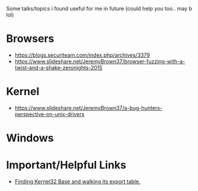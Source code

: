 Some talks/topics i found useful for me in future (could help you too.. may b lol) 

Browsers
========
* https://blogs.securiteam.com/index.php/archives/3379
* https://www.slideshare.net/JeremyBrown37/browser-fuzzing-with-a-twist-and-a-shake-zeronights-2015

Kernel
======
* https://www.slideshare.net/JeremyBrown37/a-bug-hunters-perspective-on-unix-drivers

Windows
=======

Important/Helpful Links
=======================

* [Finding Kernel32 Base and walking its export table.](http://www.rohitab.com/discuss/topic/38717-quick-tutorial-finding-kernel32-base-and-walking-its-export-table/)

